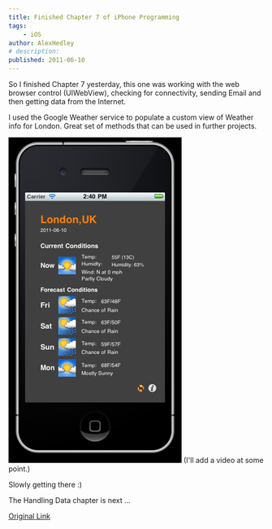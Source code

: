 ```yaml
---
title: Finished Chapter 7 of iPhone Programming
tags:
    - iOS
author: AlexHedley
# description: 
published: 2011-06-10
---
```


So I finished Chapter 7 yesterday, this one was working with the web browser control (UIWebView), checking for connectivity, sending Email and then getting data from the Internet.

I used the Google Weather service to populate a custom view of Weather info for London. Great set of methods that can be used in further projects.

![Weather App](images/5824299268_807543e4a1_z.jpg "Weather App") (I'll add a video at some point.)

Slowly getting there :)

The Handling Data chapter is next ...

[Original Link](https://alexhedley.wordpress.com/2011/06/10/finished-chapter-7-of-iphone-programming/)
